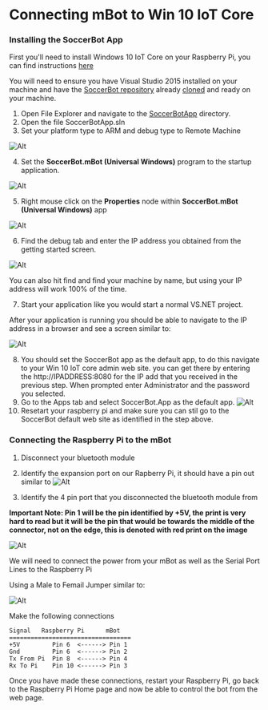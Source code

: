 # Connecting mBot to Win 10 IoT Core

### Installing the SoccerBot App

First you'll need to install Windows 10 IoT Core on your Raspberry Pi, you can find instructions [here](GettingStarted.md)

You will need to ensure you have Visual Studio 2015 installed on your machine and have the [SoccerBot repository](https://github.com/bytemaster-0xff/WinIoTSoccerBot) already [cloned](https://help.github.com/articles/cloning-a-repository/) and ready on your machine.

1. Open File Explorer and navigate to the [SoccerBotApp](https://github.com/bytemaster-0xff/WinIoTSoccerBot/tree/master/src/SoccerBotApp) directory.
2. Open the file SoccerBotApp.sln
3. Set your platform type to ARM and debug type to Remote Machine

![Alt](Documentation/DeployRaspPiConfig.png)

4. Set the **SoccerBot.mBot (Universal Windows)** program to the startup application.

![Alt](Documentation/SetStartupApp.PNG)

5. Right mouse click on the **Properties** node within **SoccerBot.mBot (Universal Windows)** app

![Alt](Documentation/PropertiesNode.png)

6. Find the debug tab and enter the IP address you obtained from the getting started screen.

![Alt](Documentation/SetRemoteIP.png)

You can also hit find and find your machine by name, but using your IP address will work 100% of the time.

7. Start your application like you would start a normal VS.NET project.

After your application is running you should be able to navigate to the IP address in a browser and see a screen similar to:

![Alt](Documentation/NotConnectedScreen.png)

8) You should set the SoccerBot app as the default app, to do this navigate to your Win 10 IoT core admin web site. you can get there by entering the http://IPADDRESS:8080 for the IP add that you received in the previous step.  When prompted enter Administrator and the password you selected.
9) Go to the Apps tab and select SoccerBot.App as the default app.
![Alt](Documentation/SetDefaultApp.png)
10) Resetart your raspberry pi and make sure you can stil go to the SoccerBot default web site as identified in the step above.


### Connecting the Raspberry Pi to the mBot

1) Disconnect your bluetooth module
2) Identify the expansion port on our Rapberry Pi, it should have a pin out similar to
![Alt](Documentation/RaspPi.jpg)

3) Identify the 4 pin port that you disconnected the bluetooth module from

**Important Note: Pin 1 will be the pin identified by +5V, the print is very hard to read but it will be the pin that would be towards the middle of the connector, not on the edge, this is denoted with red print on the image**

![Alt](Documentation/mBotPCBConnector.png)

We will need to connect the power from your mBot as well as the Serial Port Lines to the Raspberry Pi

Using a Male to Femail Jumper similar to:

![Alt](Documentation/MaleToFemale.jpg)

Make the following connections
    
    Signal   Raspberry Pi      mBot
    ==================================
    +5V         Pin 6  <------> Pin 1
    Gnd         Pin 6  <------> Pin 2
    Tx From Pi  Pin 8  <------> Pin 4
    Rx To Pi    Pin 10 <------> Pin 3

Once you have made these connections, restart your Raspberry Pi, go back to the Raspberry Pi Home page and now be able to control the bot from the web page.